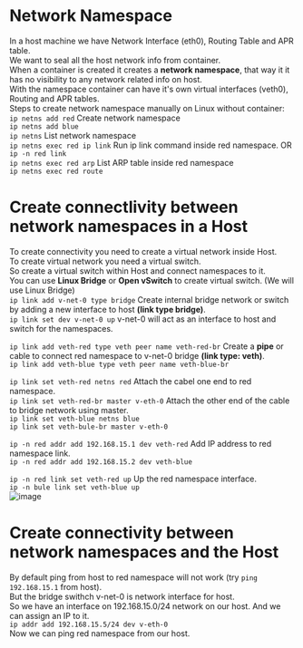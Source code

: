 # Network Namespace
In a host machine we have Network Interface (eth0), Routing Table and APR table. <br />
We want to seal all the host network info from container. <br />
When a container is created it creates a **network namespace**, that way it it has no visibility to any network related info on host. <br />
With the namespace container can have it's own virtual interfaces (veth0), Routing and APR tables. <br />
Steps to create network namespace manually on Linux without container: <br />
``` ip netns add red ``` Create network namespace <br />
``` ip netns add blue ``` <br />
``` ip netns ``` List network namespace <br />
``` ip netns exec red ip link ``` Run ip link command inside red namespace. OR <br />
``` ip -n red link ``` <br />
``` ip netns exec red arp ``` List ARP table inside red namespace <br />
``` ip netns exec red route ``` <br />

# Create connectlivity between network namespaces in a Host
To create connectivity you need to create a virtual network inside Host. <br />
To create virtual network you need a virtual switch. <br />
So create a virtual switch within Host and connect namespaces to it. <br />
You can use **Linux Bridge** or **Open vSwitch** to create virtual switch. (We will use Linux Bridge) <br />
``` ip link add v-net-0 type bridge ```  Create internal bridge network or switch by adding a new interface to host **(link type bridge)**. <br />
``` ip link set dev v-net-0 up ``` v-net-0 will act as an interface to host and switch for the namespaces. <br />

``` ip link add veth-red type veth peer name veth-red-br ``` Create a **pipe** or cable to connect red namespace to v-net-0 bridge **(link type: veth)**. <br />
``` ip link add veth-blue type veth peer name veth-blue-br ``` <br />

``` ip link set veth-red netns red ``` Attach the cabel one end to red namespace. <br />
``` ip link set veth-red-br master v-eth-0 ``` Attach the other end of the cable to bridge network using master. <br />
``` ip link set veth-blue netns blue ``` <br />
``` ip link set veth-bule-br master v-eth-0 ``` <br />

``` ip -n red addr add 192.168.15.1 dev veth-red ``` Add IP address to red namespace link. <br />
``` ip -n red addr add 192.168.15.2 dev veth-blue ``` <br />

``` ip -n red link set veth-red up ``` Up the red namespace interface. <br />
``` ip -n bule link set veth-blue up ``` <br />
![image](https://github.com/biswajitsamal59/linux/assets/61880328/e0447766-a6af-4be5-b365-479effbcc598)

# Create connectivity between network namespaces and the Host
By default ping from host to red namespace will not work (try ``` ping 192.168.15.1 ``` from host). <br />
But the bridge swithch v-net-0 is network interface for host. <br />
So we have an interface on 192.168.15.0/24 network on our host. And we can assign an IP to it. <br />
``` ip addr add 192.168.15.5/24 dev v-eth-0 ``` <br />
Now we can ping red namespace from our host. <br />
